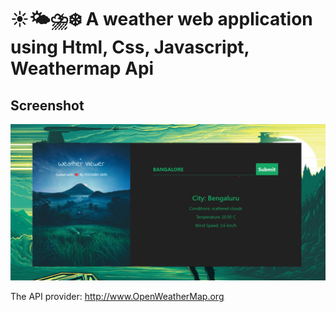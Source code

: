 # ☀️🌤⛈❄️ A weather web application using Html, Css, Javascript, Weathermap Api

## Screenshot
<img src="https://github.com/Rishabhj638/Weather-forecast-app/blob/main/Screenshot.jpg">

The API provider: http://www.OpenWeatherMap.org




